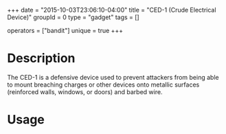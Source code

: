+++
date = "2015-10-03T23:06:10-04:00"
title = "CED-1 (Crude Electrical Device)"
groupId = 0
type = "gadget"
tags = []

operators = ["bandit"]
unique = true
+++

# Description

The CED-1 is a defensive device used to prevent attackers from being able to mount breaching charges
or other devices onto metallic surfaces (reinforced walls, windows, or doors) and barbed wire.

# Usage
